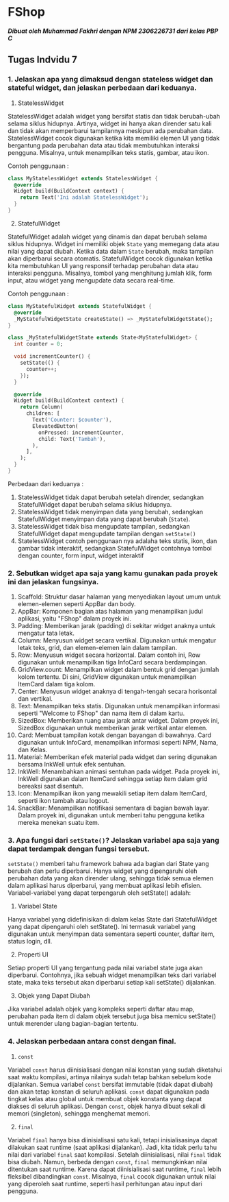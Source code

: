 # FShop

**_Dibuat oleh Muhammad Fakhri dengan NPM 2306226731 dari kelas PBP C_**

## Tugas Indvidu 7

### 1. Jelaskan apa yang dimaksud dengan stateless widget dan stateful widget, dan jelaskan perbedaan dari keduanya.

1. StatelessWidget

StatelessWidget adalah widget yang bersifat statis dan tidak berubah-ubah selama siklus hidupnya. Artinya, widget ini hanya akan dirender satu kali dan tidak akan memperbarui tampilannya meskipun ada perubahan data. StatelessWidget cocok digunakan ketika kita memiliki elemen UI yang tidak bergantung pada perubahan data atau tidak membutuhkan interaksi pengguna. Misalnya, untuk menampilkan teks statis, gambar, atau ikon.

Contoh penggunaan :
```dart
class MyStatelessWidget extends StatelessWidget {
  @override
  Widget build(BuildContext context) {
    return Text('Ini adalah StatelessWidget');
  }
}
```

2. StatefulWidget

StatefulWidget adalah widget yang dinamis dan dapat berubah selama siklus hidupnya. Widget ini memiliki objek `State` yang memegang data atau nilai yang dapat diubah. Ketika data dalam `State` berubah, maka tampilan akan diperbarui secara otomatis. StatefulWidget cocok digunakan ketika kita membutuhkan UI yang responsif terhadap perubahan data atau interaksi pengguna. Misalnya, tombol yang menghitung jumlah klik, form input, atau widget yang mengupdate data secara real-time.

Contoh penggunaan :
```dart
class MyStatefulWidget extends StatefulWidget {
  @override
  _MyStatefulWidgetState createState() => _MyStatefulWidgetState();
}

class _MyStatefulWidgetState extends State<MyStatefulWidget> {
  int counter = 0;

  void incrementCounter() {
    setState(() {
      counter++;
    });
  }

  @override
  Widget build(BuildContext context) {
    return Column(
      children: [
        Text('Counter: $counter'),
        ElevatedButton(
          onPressed: incrementCounter,
          child: Text('Tambah'),
        ),
      ],
    );
  }
}
```

Perbedaan dari keduanya :

1. StatelessWidget tidak dapat berubah setelah dirender, sedangkan StatefulWidget dapat berubah selama siklus hidupnya.
2. StatelessWidget tidak menyimpan data yang berubah, sedangkan StatefulWidget menyimpan data yang dapat berubah (`State`).
3. StatelessWidget tidak bisa mengupdate tampilan, sedangkan StatefulWidget dapat mengupdate tampilan dengan `setState()`
4. StatelessWidget contoh penggunaan nya adalaha teks statis, ikon, dan gambar tidak interaktif, sedangkan StatefulWidget contohnya tombol dengan counter, form input, widget interaktif

### 2. Sebutkan widget apa saja yang kamu gunakan pada proyek ini dan jelaskan fungsinya.

1. Scaffold: Struktur dasar halaman yang menyediakan layout umum untuk elemen-elemen seperti AppBar dan body.
2. AppBar: Komponen bagian atas halaman yang menampilkan judul aplikasi, yaitu "FShop" dalam proyek ini.
3. Padding: Memberikan jarak (padding) di sekitar widget anaknya untuk mengatur tata letak.
4. Column: Menyusun widget secara vertikal. Digunakan untuk mengatur letak teks, grid, dan elemen-elemen lain dalam tampilan.
5. Row: Menyusun widget secara horizontal. Dalam contoh ini, Row digunakan untuk menampilkan tiga InfoCard secara berdampingan.
6. GridView.count: Menampilkan widget dalam bentuk grid dengan jumlah kolom tertentu. Di sini, GridView digunakan untuk menampilkan ItemCard dalam tiga kolom.
7. Center: Menyusun widget anaknya di tengah-tengah secara horisontal dan vertikal.
8. Text: Menampilkan teks statis. Digunakan untuk menampilkan informasi seperti "Welcome to FShop" dan nama item di dalam kartu.
9. SizedBox: Memberikan ruang atau jarak antar widget. Dalam proyek ini, SizedBox digunakan untuk memberikan jarak vertikal antar elemen.
10. Card: Membuat tampilan kotak dengan bayangan di bawahnya. Card digunakan untuk InfoCard, menampilkan informasi seperti NPM, Nama, dan Kelas.
11. Material: Memberikan efek material pada widget dan sering digunakan bersama InkWell untuk efek sentuhan.
12. InkWell: Menambahkan animasi sentuhan pada widget. Pada proyek ini, InkWell digunakan dalam ItemCard sehingga setiap item dalam grid bereaksi saat disentuh.
13. Icon: Menampilkan ikon yang mewakili setiap item dalam ItemCard, seperti ikon tambah atau logout.
14. SnackBar: Menampilkan notifikasi sementara di bagian bawah layar. Dalam proyek ini, digunakan untuk memberi tahu pengguna ketika mereka menekan suatu item.

### 3. Apa fungsi dari `setState()`? Jelaskan variabel apa saja yang dapat terdampak dengan fungsi tersebut.

`setState()` memberi tahu framework bahwa ada bagian dari State yang berubah dan perlu diperbarui. Hanya widget yang dipengaruhi oleh perubahan data yang akan dirender ulang, sehingga tidak semua elemen dalam aplikasi harus diperbarui, yang membuat aplikasi lebih efisien.
Variabel-variabel yang dapat terpengaruh oleh setState() adalah:

1. Variabel State

Hanya variabel yang didefinisikan di dalam kelas State dari StatefulWidget yang dapat dipengaruhi oleh setState(). Ini termasuk variabel yang digunakan untuk menyimpan data sementara seperti counter, daftar item, status login, dll.

2. Properti UI

Setiap properti UI yang tergantung pada nilai variabel state juga akan diperbarui. Contohnya, jika sebuah widget menampilkan teks dari variabel state, maka teks tersebut akan diperbarui setiap kali setState() dijalankan.

3. Objek yang Dapat Diubah

Jika variabel adalah objek yang kompleks seperti daftar atau map, perubahan pada item di dalam objek tersebut juga bisa memicu setState() untuk merender ulang bagian-bagian tertentu.

### 4. Jelaskan perbedaan antara const dengan final.

1. `const`

Variabel `const` harus diinisialisasi dengan nilai konstan yang sudah diketahui saat waktu kompilasi, artinya nilainya sudah tetap bahkan sebelum kode dijalankan. Semua variabel `const` bersifat immutable (tidak dapat diubah) dan akan tetap konstan di seluruh aplikasi. `const` dapat digunakan pada tingkat kelas atau global untuk membuat objek konstanta yang dapat diakses di seluruh aplikasi. Dengan `const`, objek hanya dibuat sekali di memori (singleton), sehingga menghemat memori.

2. `final`

Variabel `final` hanya bisa diinisialisasi satu kali, tetapi inisialisasinya dapat dilakukan saat runtime (saat aplikasi dijalankan). Jadi, kita tidak perlu tahu nilai dari variabel `final` saat kompilasi. Setelah diinisialisasi, nilai `final` tidak bisa diubah. Namun, berbeda dengan `const`, `final` memungkinkan nilai ditentukan saat runtime. Karena dapat diinisialisasi saat runtime, `final` lebih fleksibel dibandingkan `const`. Misalnya, `final` cocok digunakan untuk nilai yang diperoleh saat runtime, seperti hasil perhitungan atau input dari pengguna.